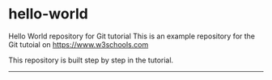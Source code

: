 # hello-world

Hello World repository for Git tutorial
This is an example repository for the Git tutoial on https://www.w3schools.com

This repository is built step by step in the tutorial.

***
